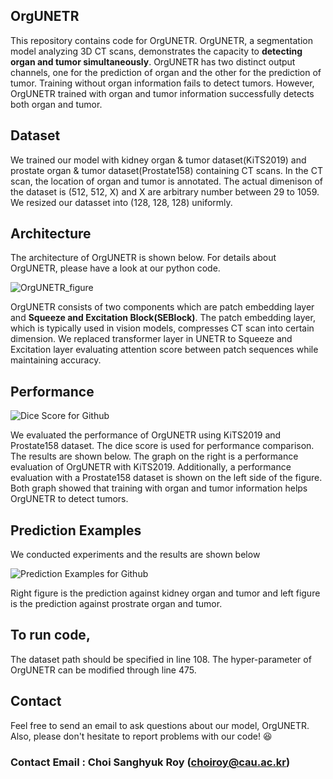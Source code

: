 ## OrgUNETR

This repository contains code for OrgUNETR.
OrgUNETR, a segmentation model analyzing 3D CT scans, demonstrates the capacity to **detecting organ and tumor simultaneously**. OrgUNETR has two distinct output channels, one for the prediction of organ and the other for the prediction of tumor. Training without organ information fails to detect tumors. However, OrgUNETR trained with organ and tumor information successfully detects both organ and tumor.




## Dataset

We trained our model with kidney organ & tumor dataset(KiTS2019) and prostate organ & tumor dataset(Prostate158) containing CT scans. In the CT scan, the location of organ and tumor is annotated. The actual dimenison of the dataset is (512, 512, X) and X are arbitrary number between 29 to 1059. We resized our datasset into (128, 128, 128) uniformly.




## Architecture

The architecture of OrgUNETR is shown below. For details about OrgUNETR, please have a look at our python code.

![OrgUNETR_figure](https://github.com/ChoiSanghyukRoy/OrgUNETR/assets/148459212/ef584108-ca9b-432f-ad1b-4ce9c0847e05)


OrgUNETR consists of two components which are patch embedding layer and **Squeeze and Excitation Block(SEBlock)**. The patch embedding layer, which is typically used in vision models, compresses CT scan into certain dimension. We replaced transformer layer in UNETR to Squeeze and Excitation layer evaluating attention score between patch sequences while maintaining accuracy.




## Performance

![Dice Score for Github](https://github.com/ChoiSanghyukRoy/OrgUNETR/assets/148459212/d664a5f3-2208-4b4b-9c70-2a3181af9ded)

We evaluated the performance of OrgUNETR using KiTS2019 and Prostate158 dataset. The dice score is used for performance comparison. The results are shown below. The graph on the right is a performance evaluation of OrgUNETR with KiTS2019. Additionally, a performance evaluation with a Prostate158 dataset is shown on the left side of the figure. Both graph showed that training with organ and tumor information helps OrgUNETR to detect tumors.




## Prediction Examples

We conducted experiments and the results are shown below

![Prediction Examples for Github](https://github.com/ChoiSanghyukRoy/OrgUNETR/assets/148459212/670558e1-10ba-4895-851c-665878e9b7c0)

Right figure is the prediction against kidney organ and tumor and left figure is the prediction against prostrate organ and tumor.




## To run code,
The dataset path should be specified in line 108. The hyper-parameter of OrgUNETR can be modified through line 475.




## Contact
Feel free to send an email to ask questions about our model, OrgUNETR. Also, please don't hesitate to report problems with our code! 😆
### Contact Email : Choi Sanghyuk Roy (choiroy@cau.ac.kr)


